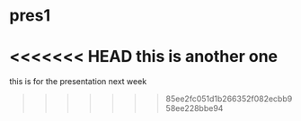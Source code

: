 # pres1
<<<<<<< HEAD
this is another one
=======
this is for the presentation next week
>>>>>>> 85ee2fc051d1b266352f082ecbb958ee228bbe94
